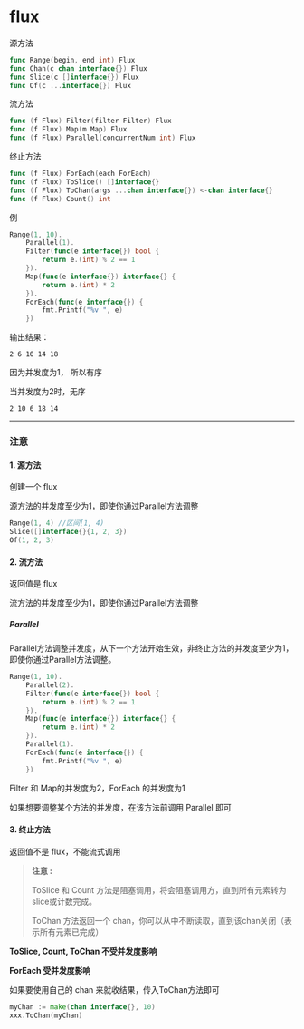 # flux

源方法

```go
func Range(begin, end int) Flux
func Chan(c chan interface{}) Flux
func Slice(c []interface{}) Flux
func Of(c ...interface{}) Flux
```



流方法

```go
func (f Flux) Filter(filter Filter) Flux
func (f Flux) Map(m Map) Flux
func (f Flux) Parallel(concurrentNum int) Flux
```



终止方法

```go
func (f Flux) ForEach(each ForEach)
func (f Flux) ToSlice() []interface{}
func (f Flux) ToChan(args ...chan interface{}) <-chan interface{}
func (f Flux) Count() int
```



例

```go
Range(1, 10).
	Parallel(1).
	Filter(func(e interface{}) bool {
        return e.(int) % 2 == 1
	}).
	Map(func(e interface{}) interface{} {
		return e.(int) * 2
	}).
	ForEach(func(e interface{}) {
		fmt.Printf("%v ", e)
	})
```

输出结果：

```shell
2 6 10 14 18
```

因为并发度为1， 所以有序

当并发度为2时，无序

```shell
2 10 6 18 14
```

--------------------

### 注意

#### 1. 源方法

创建一个 flux

源方法的并发度至少为1，即使你通过Parallel方法调整

```go
Range(1, 4)	//区间[1, 4)
Slice([]interface{}{1, 2, 3})
Of(1, 2, 3)
```

#### 2. 流方法

返回值是 flux

流方法的并发度至少为1，即使你通过Parallel方法调整
##### Parallel

Parallel方法调整并发度，从下一个方法开始生效，非终止方法的并发度至少为1，即使你通过Parallel方法调整。

```go
Range(1, 10).
	Parallel(2).
	Filter(func(e interface{}) bool {
        return e.(int) % 2 == 1
	}).
	Map(func(e interface{}) interface{} {
		return e.(int) * 2
	}).
	Parallel(1).
	ForEach(func(e interface{}) {
		fmt.Printf("%v ", e)
	})
```

Filter 和 Map的并发度为2，ForEach 的并发度为1

如果想要调整某个方法的并发度，在该方法前调用 Parallel 即可

#### 3. 终止方法

返回值不是 flux，不能流式调用

> **注意 :**
>
> ToSlice 和 Count 方法是阻塞调用，将会阻塞调用方，直到所有元素转为slice或计数完成。
>
> ToChan 方法返回一个 chan，你可以从中不断读取，直到该chan关闭（表示所有元素已完成）

**ToSlice, Count, ToChan 不受并发度影响**

**ForEach 受并发度影响**

如果要使用自己的 chan 来就收结果，传入ToChan方法即可

```go
myChan := make(chan interface{}, 10)
xxx.ToChan(myChan)
```